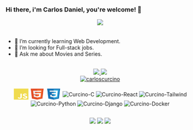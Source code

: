 ### Hi there, i'm Carlos Daniel, you're welcome! 👋
<div align="center">
<img src="https://i.pinimg.com/originals/16/c2/41/16c24137ad4ce2e32a3eb1b8c4a659aa.gif" width=840 heigth=604 />
</div>

 <br />
 
- 🌱 I’m currently learning Web Development.<br />
- 👯 I’m looking for Full-stack jobs.<br />
- 💬 Ask me about Movies and Series.<br />
<br />

<div align="center">
  <a href="https://github.com/carloscurcino">
  <img height="180em" src="https://github-readme-stats.vercel.app/api?username=carloscurcino&show_icons=true&theme=dracula&include_all_commits=true&count_private=true"/>
  <img height="180em" src="https://github-readme-stats.vercel.app/api/top-langs/?username=carloscurcino&layout=compact&langs_count=7&theme=dracula"/><a href="https://github.com/carloscurcino/">
    <div align="center"><img width="448" style src="http://github-readme-streak-stats.herokuapp.com?user=carloscurcino&theme=dracula&locale=pt-br&date_format=j%20M%5B%20Y%5D" alt="carloscurcino" /></div>
</a>
</div>

<div style="display: inline_block" align="center"><br>
  <img align="center" alt="Curcino-Js" height="30" width="40" src="https://raw.githubusercontent.com/devicons/devicon/master/icons/javascript/javascript-plain.svg">
  <img align="center" alt="Curcino-HTML" height="30" width="40" src="https://raw.githubusercontent.com/devicons/devicon/master/icons/html5/html5-original.svg">
  <img align="center" alt="Curcino-CSS" height="30" width="40" src="https://raw.githubusercontent.com/devicons/devicon/master/icons/css3/css3-original.svg">
  <img align="center" alt="Curcino-C" height="32" width="42" src="https://cdn.jsdelivr.net/gh/devicons/devicon/icons/c/c-original.svg" />
  <img align="center" alt="Curcino-React" height="32" width="42" src="https://cdn.jsdelivr.net/gh/devicons/devicon/icons/react/react-original.svg" />
  <img align="center" alt="Curcino-Tailwind" height="32" width="42" src="https://cdn.jsdelivr.net/gh/devicons/devicon/icons/tailwindcss/tailwindcss-plain.svg" />
  <img align="center" alt="Curcino-Python" height="32" width="42" src="https://cdn.jsdelivr.net/gh/devicons/devicon/icons/python/python-original.svg" />
  <img align="center" alt="Curcino-Django" height="32" width="42" src="https://cdn.jsdelivr.net/gh/devicons/devicon/icons/django/django-plain.svg" />
  <img align="center" alt="Curcino-Docker" height="32" width="42" src="https://cdn.jsdelivr.net/gh/devicons/devicon/icons/docker/docker-original.svg" />
            
  ##
  
  <div> 
  <a href="https://instagram.com/carlos.curcino" target="_blank"><img src="https://img.shields.io/badge/-Instagram-%23E4405F?style=for-the-badge&logo=instagram&logoColor=white" target="_blank"></a>
  <a href = "mailto: carlosdanielf541@gmail.com"><img src="https://img.shields.io/badge/-Gmail-%23333?style=for-the-badge&logo=gmail&logoColor=white" target="_blank"></a>
  <a href="https://www.linkedin.com/in/carlos-daniel-curcino-mendes-7150141b5/"><img src="https://img.shields.io/badge/-LinkedIn-%230077B5?style=for-the-badge&logo=linkedin&logoColor=white" target="_blank"></a> 

</div>

